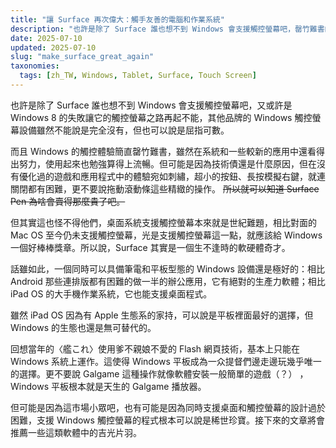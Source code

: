 ```yaml
---
title: "讓 Surface 再次偉大：觸手友善的電腦和作業系統"
description: "也許是除了 Surface 誰也想不到 Windows 會支援觸控螢幕吧，罄竹難書的觸控體驗與刺繡般的操作，卻是一個生不逢時的硬體奇才。相比 Android 的做一半辦公應用和 iPad OS 的大手機，Windows 平板依然無可替代——尤其是它就是根本天生的 Galgame 播放器（？）。"
date: 2025-07-10
updated: 2025-07-10
slug: "make_surface_great_again"
taxonomies:
  tags: [zh_TW, Windows, Tablet, Surface, Touch Screen]
---
```


也許是除了 Surface 誰也想不到 Windows 會支援觸控螢幕吧，又或許是 Windows 8 的失敗讓它的觸控螢幕之路再起不能，其他品牌的 Windows 觸控螢幕設備雖然不能說是完全沒有，但也可以說是屈指可數。

而且 Windows 的觸控體驗簡直罄竹難書，雖然在系統和一些較新的應用中還看得出努力，使用起來也勉強算得上流暢。但可能是因為技術債還是什麼原因，但在沒有優化過的遊戲和應用程式中的體驗宛如刺繡，超小的按鈕、長按模擬右鍵，就連關閉都有困難，更不要說拖動滾動條這些精緻的操作。 ~~所以就可以知道 Surface Pen 為啥會賣得那麼貴了吧。~~

但其實這也怪不得他們，桌面系統支援觸控螢幕本來就是世紀難題，相比對面的 Mac OS 至今仍未支援觸控螢幕，光是支援觸控螢幕這一點，就應該給 Windows 一個好棒棒獎章。所以說，Surface 其實是一個生不逢時的軟硬體奇才。

話雖如此，一個同時可以具備筆電和平板型態的 Windows 設備還是極好的：相比 Android 那些連排版都有困難的做一半的辦公應用，它有絕對的生產力軟體；相比 iPad OS 的大手機作業系統，它也能支援桌面程式。

雖然 iPad OS 因為有 Apple 生態系的家持，可以說是平板裡面最好的選擇，但 Windows 的生態也還是無可替代的。

回想當年的〈艦これ〉使用爹不親娘不愛的 Flash 網頁技術，基本上只能在 Windows 系統上運作。這使得 Windows 平板成為一众提督們邊走邊玩幾乎唯一的選擇。更不要說 Galgame 這種操作就像軟體安裝一般簡單的遊戲（？） ，Windows 平板根本就是天生的 Galgame 播放器。

但可能是因為這市場小眾吧，也有可能是因為同時支援桌面和觸控螢幕的設計過於困難，支援 Windows 觸控螢幕的程式根本可以說是稀世珍寶。接下來的文章將會推薦一些這類軟體中的吉光片羽。
